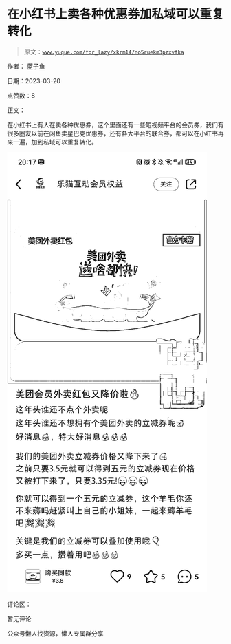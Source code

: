 # 在小红书上卖各种优惠券加私域可以重复转化

> 原文：[`www.yuque.com/for_lazy/xkrm14/no5ruekm3pzxvfka`](https://www.yuque.com/for_lazy/xkrm14/no5ruekm3pzxvfka)



作者： 蓝子鱼



日期：2023-03-20



点赞数：8



正文：



在小红书上有人在卖各种优惠券，这个里面还有一些短视频平台的会员券，我们有很多圈友以前在闲鱼卖星巴克优惠券，还有各大平台的联合券，都可以在小红书再来一遍，加到私域可以重复转化。



![](img/805494e94a94559d44030b0aa027b624.png)  

评论区：



暂无评论



公众号懒人找资源，懒人专属群分享

